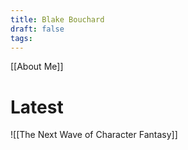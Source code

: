 ```yaml
---
title: Blake Bouchard
draft: false
tags:
---
```

[[About Me]]
# Latest
![[The Next Wave of Character Fantasy]]